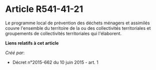 # Article R541-41-21

Le  programme local de prévention des déchets ménagers et assimilés couvre  l'ensemble du territoire de la ou des
collectivités territoriales et  groupements de collectivités territoriales qui l'élaborent.

**Liens relatifs à cet article**

_Créé par_:

  - Décret n°2015-662 du 10 juin 2015 - art. 1
